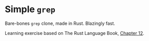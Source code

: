 # Simple `grep`

Bare-bones `grep` clone, made in Rust. Blazingly fast.

Learning exercise based on The Rust Language Book, [Chapter 12](https://doc.rust-lang.org/book/ch12-00-an-io-project.html).
